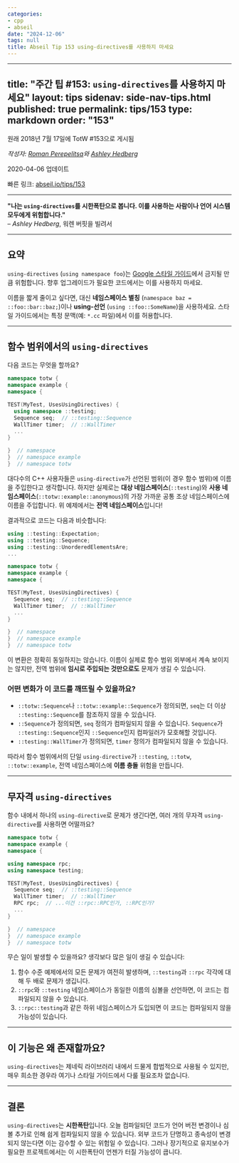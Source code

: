 ```yaml
---
categories:
- cpp
- abseil
date: "2024-12-06"
tags: null
title: Abseil Tip 153 using-directives를 사용하지 마세요
---
```


---
title: "주간 팁 #153: `using-directives`를 사용하지 마세요"
layout: tips
sidenav: side-nav-tips.html
published: true
permalink: tips/153
type: markdown
order: "153"
---

원래 2018년 7월 17일에 TotW #153으로 게시됨

*작성자: [Roman Perepelitsa](mailto:roman.perepelitsa@gmail.com)와 [Ashley Hedberg](mailto:ahedberg@google.com)*

2020-04-06 업데이트

빠른 링크: [abseil.io/tips/153](https://abseil.io/tips/153)

---

**"나는 `using-directives`를 시한폭탄으로 봅니다. 이를 사용하는 사람이나 언어 시스템 모두에게 위험합니다."**  
– *Ashley Hedberg*, 워렌 버핏을 빌려서

---

## 요약

`using-directives` (`using namespace foo`)는 [Google 스타일 가이드](https://google.github.io/styleguide/cppguide.html#Namespaces)에서 금지될 만큼 위험합니다. 향후 업그레이드가 필요한 코드에서는 이를 사용하지 마세요.

이름을 짧게 줄이고 싶다면, 대신 **네임스페이스 별칭** (`namespace baz = ::foo::bar::baz;`)이나 **using-선언** (`using ::foo::SomeName`)을 사용하세요. 스타일 가이드에서는 특정 문맥(예: `*.cc` 파일)에서 이를 허용합니다.

---

## 함수 범위에서의 `using-directives`

다음 코드는 무엇을 할까요?

```cpp
namespace totw {
namespace example {
namespace {

TEST(MyTest, UsesUsingDirectives) {
  using namespace ::testing;
  Sequence seq;  // ::testing::Sequence
  WallTimer timer;  // ::WallTimer
  ...
}

}  // namespace
}  // namespace example
}  // namespace totw
```

대다수의 C++ 사용자들은 `using-directive`가 선언된 범위(이 경우 함수 범위)에 이름을 주입한다고 생각합니다. 하지만 실제로는 **대상 네임스페이스**(`::testing`)와 **사용 네임스페이스**(`::totw::example::anonymous`)의 가장 가까운 공통 조상 네임스페이스에 이름을 주입합니다. 위 예제에서는 **전역 네임스페이스**입니다!

결과적으로 코드는 다음과 비슷합니다:

```cpp
using ::testing::Expectation;
using ::testing::Sequence;
using ::testing::UnorderedElementsAre;
...

namespace totw {
namespace example {
namespace {

TEST(MyTest, UsesUsingDirectives) {
  Sequence seq;  // ::testing::Sequence
  WallTimer timer;  // ::WallTimer
  ...
}

}  // namespace
}  // namespace example
}  // namespace totw
```

이 변환은 정확히 동일하지는 않습니다. 이름이 실제로 함수 범위 외부에서 계속 보이지는 않지만, 전역 범위에 **임시로 주입되는 것만으로도** 문제가 생길 수 있습니다.

### 어떤 변화가 이 코드를 깨뜨릴 수 있을까요?

* `::totw::Sequence`나 `::totw::example::Sequence`가 정의되면, `seq`는 더 이상 `::testing::Sequence`를 참조하지 않을 수 있습니다.
* `::Sequence`가 정의되면, `seq` 정의가 컴파일되지 않을 수 있습니다. `Sequence`가 `::testing::Sequence`인지 `::Sequence`인지 컴파일러가 모호해할 것입니다.
* `::testing::WallTimer`가 정의되면, `timer` 정의가 컴파일되지 않을 수 있습니다.

따라서 함수 범위에서의 단일 `using-directive`가 `::testing`, `::totw`, `::totw::example`, 전역 네임스페이스에 **이름 충돌** 위험을 만듭니다.

---

## 무자격 `using-directives`

함수 내에서 하나의 `using-directive`로 문제가 생긴다면, 여러 개의 무자격 `using-directive`를 사용하면 어떨까요?

```cpp
namespace totw {
namespace example {
namespace {

using namespace rpc;
using namespace testing;

TEST(MyTest, UsesUsingDirectives) {
  Sequence seq;  // ::testing::Sequence
  WallTimer timer;  // ::WallTimer
  RPC rpc;  // ...이건 ::rpc::RPC인가, ::RPC인가?
  ...
}

}  // namespace
}  // namespace example
}  // namespace totw
```

무슨 일이 발생할 수 있을까요? 생각보다 많은 일이 생길 수 있습니다:

1. 함수 수준 예제에서의 모든 문제가 여전히 발생하며, `::testing`과 `::rpc` 각각에 대해 두 배로 문제가 생깁니다.
2. `::rpc`와 `::testing` 네임스페이스가 동일한 이름의 심볼을 선언하면, 이 코드는 컴파일되지 않을 수 있습니다.
3. `::rpc::testing`과 같은 하위 네임스페이스가 도입되면 이 코드는 컴파일되지 않을 가능성이 있습니다.

---

## 이 기능은 왜 존재할까요?

`using-directives`는 제네릭 라이브러리 내에서 드물게 합법적으로 사용될 수 있지만, 매우 희소한 경우라 여기나 스타일 가이드에서 다룰 필요조차 없습니다.

---

## 결론

`using-directives`는 **시한폭탄**입니다. 오늘 컴파일되던 코드가 언어 버전 변경이나 심볼 추가로 인해 쉽게 컴파일되지 않을 수 있습니다. 외부 코드가 단명하고 종속성이 변경되지 않는다면 이는 감수할 수 있는 위험일 수 있습니다. 그러나 장기적으로 유지보수가 필요한 프로젝트에서는 이 시한폭탄이 언젠가 터질 가능성이 큽니다.